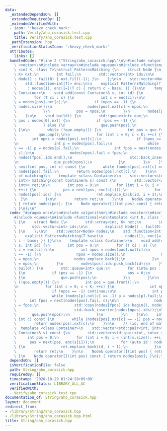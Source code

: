 ```yaml
---
data:
  _extendedDependsOn: []
  _extendedRequiredBy: []
  _extendedVerifiedWith:
  - icon: ':heavy_check_mark:'
    path: Verify/aho_corasick.test.cpp
    title: Verify/aho_corasick.test.cpp
  _pathExtension: hpp
  _verificationStatusIcon: ':heavy_check_mark:'
  attributes:
    links: []
  bundledCode: "#line 2 \"String/aho_corasick.hpp\"\n\n#include <algorithm>\n#include\
    \ <vector>\n#include <array>\n#include <queue>\n#include <functional>\n\ntemplate\
    \ <int K, class T>\nstruct PatternsMatching {\n    struct Node {\n        std::array<int,\
    \ K> nxt;\n        int fail;\n        std::vector<int> ids;\n\n        explicit\
    \ Node() : fail(0) { nxt.fill(-1); }\n    };\n\n    std::vector<Node> nodes;\n\
    \    std::function<int(T)> enc;\n\n    explicit PatternsMatching(T base)\n   \
    \     : nodes(1), enc([=](T c) { return c - base; }) {}\n\n    template <class\
    \ Container>\n    void add(const Container& s, int id) {\n        int pos = 0;\n\
    \        for (T ci : s) {\n            int c = enc(ci);\n\n            int npos\
    \ = nodes[pos].nxt[c];\n            if (npos == -1) {\n                npos =\
    \ nodes.size();\n                nodes[pos].nxt[c] = npos;\n                nodes.emplace_back();\n\
    \            }\n            pos = npos;\n        }\n        nodes[pos].ids.push_back(id);\n\
    \    }\n\n    void build() {\n        std::queue<int> que;\n        for (int&\
    \ pos : nodes[0].nxt) {\n            if (pos == -1) {\n                pos = 0;\n\
    \            } else {\n                que.push(pos);\n            }\n       \
    \ }\n\n        while (!que.empty()) {\n            int pos = que.front();\n  \
    \          que.pop();\n\n            for (int c = 0; c < K; ++c) {\n         \
    \       int npos = nodes[pos].nxt[c];\n                if (npos == -1) continue;\n\
    \n                int p = nodes[pos].fail;\n                while (nodes[p].nxt[c]\
    \ == -1) p = nodes[p].fail;\n                int fpos = next(nodes[pos].fail,\
    \ c);\n\n                nodes[npos].fail = fpos;\n                std::copy(nodes[fpos].ids.begin(),\
    \ nodes[fpos].ids.end(),\n                          std::back_inserter(nodes[npos].ids));\n\
    \n                que.push(npos);\n            }\n        }\n    }\n\n    int\
    \ next(int pos, int c) const {\n        while (nodes[pos].nxt[c] == -1) pos =\
    \ nodes[pos].fail;\n        return nodes[pos].nxt[c];\n    }\n\n    // (id, end\
    \ of matching)\n    template <class Container>\n    std::vector<std::pair<int,\
    \ int>> matching(const Container& s) const {\n        std::vector<std::pair<int,\
    \ int>> ret;\n\n        int pos = 0;\n        for (int i = 0; i < (int)s.size();\
    \ ++i) {\n            pos = next(pos, enc(s[i]));\n            for (auto id :\
    \ nodes[pos].ids) {\n                ret.emplace_back(id, i + 1);\n          \
    \  }\n        }\n\n        return ret;\n    }\n\n    Node& operator[](int pos)\
    \ { return nodes[pos]; }\n    Node operator[](int pos) const { return nodes[pos];\
    \ }\n};\n"
  code: "#pragma once\n\n#include <algorithm>\n#include <vector>\n#include <array>\n\
    #include <queue>\n#include <functional>\n\ntemplate <int K, class T>\nstruct PatternsMatching\
    \ {\n    struct Node {\n        std::array<int, K> nxt;\n        int fail;\n \
    \       std::vector<int> ids;\n\n        explicit Node() : fail(0) { nxt.fill(-1);\
    \ }\n    };\n\n    std::vector<Node> nodes;\n    std::function<int(T)> enc;\n\n\
    \    explicit PatternsMatching(T base)\n        : nodes(1), enc([=](T c) { return\
    \ c - base; }) {}\n\n    template <class Container>\n    void add(const Container&\
    \ s, int id) {\n        int pos = 0;\n        for (T ci : s) {\n            int\
    \ c = enc(ci);\n\n            int npos = nodes[pos].nxt[c];\n            if (npos\
    \ == -1) {\n                npos = nodes.size();\n                nodes[pos].nxt[c]\
    \ = npos;\n                nodes.emplace_back();\n            }\n            pos\
    \ = npos;\n        }\n        nodes[pos].ids.push_back(id);\n    }\n\n    void\
    \ build() {\n        std::queue<int> que;\n        for (int& pos : nodes[0].nxt)\
    \ {\n            if (pos == -1) {\n                pos = 0;\n            } else\
    \ {\n                que.push(pos);\n            }\n        }\n\n        while\
    \ (!que.empty()) {\n            int pos = que.front();\n            que.pop();\n\
    \n            for (int c = 0; c < K; ++c) {\n                int npos = nodes[pos].nxt[c];\n\
    \                if (npos == -1) continue;\n\n                int p = nodes[pos].fail;\n\
    \                while (nodes[p].nxt[c] == -1) p = nodes[p].fail;\n          \
    \      int fpos = next(nodes[pos].fail, c);\n\n                nodes[npos].fail\
    \ = fpos;\n                std::copy(nodes[fpos].ids.begin(), nodes[fpos].ids.end(),\n\
    \                          std::back_inserter(nodes[npos].ids));\n\n         \
    \       que.push(npos);\n            }\n        }\n    }\n\n    int next(int pos,\
    \ int c) const {\n        while (nodes[pos].nxt[c] == -1) pos = nodes[pos].fail;\n\
    \        return nodes[pos].nxt[c];\n    }\n\n    // (id, end of matching)\n  \
    \  template <class Container>\n    std::vector<std::pair<int, int>> matching(const\
    \ Container& s) const {\n        std::vector<std::pair<int, int>> ret;\n\n   \
    \     int pos = 0;\n        for (int i = 0; i < (int)s.size(); ++i) {\n      \
    \      pos = next(pos, enc(s[i]));\n            for (auto id : nodes[pos].ids)\
    \ {\n                ret.emplace_back(id, i + 1);\n            }\n        }\n\n\
    \        return ret;\n    }\n\n    Node& operator[](int pos) { return nodes[pos];\
    \ }\n    Node operator[](int pos) const { return nodes[pos]; }\n};\n"
  dependsOn: []
  isVerificationFile: false
  path: String/aho_corasick.hpp
  requiredBy: []
  timestamp: '2020-10-29 01:24:28+09:00'
  verificationStatus: LIBRARY_ALL_AC
  verifiedWith:
  - Verify/aho_corasick.test.cpp
documentation_of: String/aho_corasick.hpp
layout: document
redirect_from:
- /library/String/aho_corasick.hpp
- /library/String/aho_corasick.hpp.html
title: String/aho_corasick.hpp
---
```

